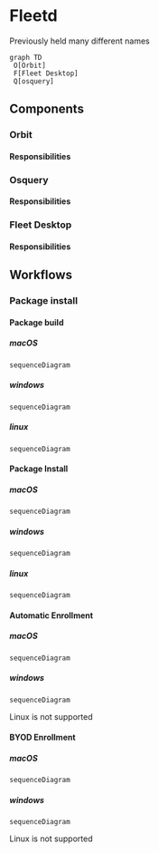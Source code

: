 # Fleetd

Previously held many different names

```mermaid
graph TD
 O[Orbit]
 F[Fleet Desktop]
 Q[osquery]

```

## Components
### Orbit
#### Responsibilities
### Osquery
#### Responsibilities
### Fleet Desktop
#### Responsibilities

## Workflows

### Package install

#### Package build

##### macOS
```mermaid
sequenceDiagram
```

##### windows
```mermaid
sequenceDiagram
```

##### linux
```mermaid
sequenceDiagram
```

#### Package Install

##### macOS
```mermaid
sequenceDiagram
```

##### windows
```mermaid
sequenceDiagram
```

##### linux
```mermaid
sequenceDiagram
```

#### Automatic Enrollment

##### macOS
```mermaid
sequenceDiagram
```

##### windows
```mermaid
sequenceDiagram
```

Linux is not supported

#### BYOD Enrollment

##### macOS
```mermaid
sequenceDiagram
```

##### windows
```mermaid
sequenceDiagram
```

Linux is not supported